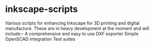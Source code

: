 inkscape-scripts
================

Various scripts for enhancing Inkscape for 3D printing and digital manufacture. 
These are in heavy development at the moment and will include:-
 A comprehensive and easy to use DXF exporter
 Simple OpenSCAD integration
 Test suites
